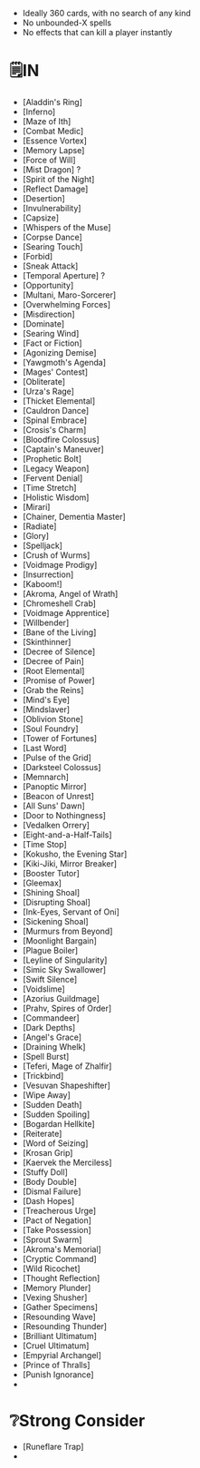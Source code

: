 - Ideally 360 cards, with no search of any kind
- No unbounded-X spells
- No effects that can kill a player instantly


# 🗒IN
- [Aladdin's Ring]
- [Inferno]
- [Maze of Ith]
- [Combat Medic]
- [Essence Vortex]
- [Memory Lapse]
- [Force of Will]
- [Mist Dragon] ?
- [Spirit of the Night]
- [Reflect Damage]
- [Desertion]
- [Invulnerability]
- [Capsize]
- [Whispers of the Muse]
- [Corpse Dance]
- [Searing Touch]
- [Forbid]
- [Sneak Attack]
- [Temporal Aperture] ?
- [Opportunity]
- [Multani, Maro-Sorcerer]
- [Overwhelming Forces]
- [Misdirection]
- [Dominate]
- [Searing Wind]
- [Fact or Fiction]
- [Agonizing Demise]
- [Yawgmoth's Agenda]
- [Mages' Contest]
- [Obliterate]
- [Urza's Rage]
- [Thicket Elemental]
- [Cauldron Dance]
- [Spinal Embrace]
- [Crosis's Charm]
- [Bloodfire Colossus]
- [Captain's Maneuver]
- [Prophetic Bolt]
- [Legacy Weapon]
- [Fervent Denial]
- [Time Stretch]
- [Holistic Wisdom]
- [Mirari]
- [Chainer, Dementia Master]
- [Radiate]
- [Glory]
- [Spelljack]
- [Crush of Wurms]
- [Voidmage Prodigy]
- [Insurrection]
- [Kaboom!]
- [Akroma, Angel of Wrath]
- [Chromeshell Crab]
- [Voidmage Apprentice]
- [Willbender]
- [Bane of the Living]
- [Skinthinner]
- [Decree of Silence]
- [Decree of Pain]
- [Root Elemental]
- [Promise of Power]
- [Grab the Reins]
- [Mind's Eye]
- [Mindslaver]
- [Oblivion Stone]
- [Soul Foundry]
- [Tower of Fortunes]
- [Last Word]
- [Pulse of the Grid]
- [Darksteel Colossus]
- [Memnarch]
- [Panoptic Mirror]
- [Beacon of Unrest]
- [All Suns' Dawn]
- [Door to Nothingness]
- [Vedalken Orrery]
- [Eight-and-a-Half-Tails]
- [Time Stop]
- [Kokusho, the Evening Star]
- [Kiki-Jiki, Mirror Breaker]
- [Booster Tutor]
- [Gleemax]
- [Shining Shoal]
- [Disrupting Shoal]
- [Ink-Eyes, Servant of Oni]
- [Sickening Shoal]
- [Murmurs from Beyond]
- [Moonlight Bargain]
- [Plague Boiler]
- [Leyline of Singularity]
- [Simic Sky Swallower]
- [Swift Silence]
- [Voidslime]
- [Azorius Guildmage]
- [Prahv, Spires of Order]
- [Commandeer]
- [Dark Depths]
- [Angel's Grace]
- [Draining Whelk]
- [Spell Burst]
- [Teferi, Mage of Zhalfir]
- [Trickbind]
- [Vesuvan Shapeshifter]
- [Wipe Away]
- [Sudden Death]
- [Sudden Spoiling]
- [Bogardan Hellkite]
- [Reiterate]
- [Word of Seizing]
- [Krosan Grip]
- [Kaervek the Merciless]
- [Stuffy Doll]
- [Body Double]
- [Dismal Failure]
- [Dash Hopes]
- [Treacherous Urge]
- [Pact of Negation]
- [Take Possession]
- [Sprout Swarm]
- [Akroma's Memorial]
- [Cryptic Command]
- [Wild Ricochet]
- [Thought Reflection]
- [Memory Plunder]
- [Vexing Shusher]
- [Gather Specimens]
- [Resounding Wave]
- [Resounding Thunder]
- [Brilliant Ultimatum]
- [Cruel Ultimatum]
- [Empyrial Archangel]
- [Prince of Thralls]
- [Punish Ignorance]
- 




# ❔Strong Consider
- [Runeflare Trap]
- 